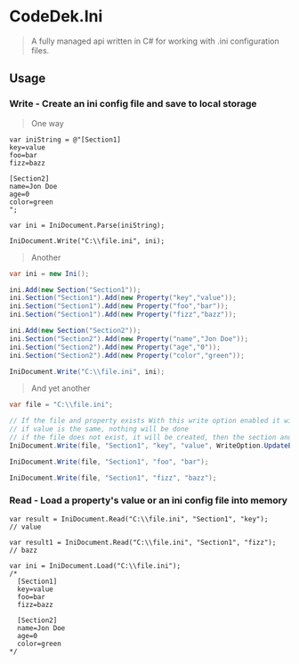 # CodeDek.Ini

>A fully managed api written in C# for working with .ini configuration files.

## Usage

### __Write__ - Create an ini config file and save to local storage

  > One way

  ```CSharp
  var iniString = @"[Section1]
  key=value
  foo=bar
  fizz=bazz

  [Section2]
  name=Jon Doe
  age=0
  color=green
  ";

  var ini = IniDocument.Parse(iniString);

  IniDocument.Write("C:\\file.ini", ini);
  ```

  > Another

  ```csharp
  var ini = new Ini();

  ini.Add(new Section("Section1"));
  ini.Section("Section1").Add(new Property("key","value"));
  ini.Section("Section1").Add(new Property("foo","bar"));
  ini.Section("Section1").Add(new Property("fizz","bazz"));

  ini.Add(new Section("Section2"));
  ini.Section("Section2").Add(new Property("name","Jon Doe"));
  ini.Section("Section2").Add(new Property("age","0"));
  ini.Section("Section2").Add(new Property("color","green"));

  IniDocument.Write("C:\\file.ini", ini);
  ```

  > And yet another

  ```csharp
  var file = "C:\\file.ini";

  // If the file and property exists With this write option enabled it will update the value
  // if value is the same, nothing will be done
  // if the file does not exist, it will be created, then the section and property will be added
  IniDocument.Write(file, "Section1", "key", "value", WriteOption.UpdateExistingPropertyValue);

  IniDocument.Write(file, "Section1", "foo", "bar");

  IniDocument.Write(file, "Section1", "fizz", "bazz");
  ```

### __Read__ - Load a property's value or an ini config file into memory

  ```CSharp
  var result = IniDocument.Read("C:\\file.ini", "Section1", "key");
  // value

  var result1 = IniDocument.Read("C:\\file.ini", "Section1", "fizz");
  // bazz

  var ini = IniDocument.Load("C:\\file.ini");
  /*
    [Section1]
    key=value
    foo=bar
    fizz=bazz

    [Section2]
    name=Jon Doe
    age=0
    color=green
  */
  ```
